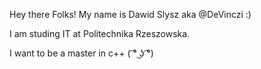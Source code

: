 Hey there Folks!
My name is Dawid Slysz aka @DeVinczi :)

I am studing IT at Politechnika Rzeszowska.

I want to be a master in c++ ( ͡° ͜ʖ ͡°)
